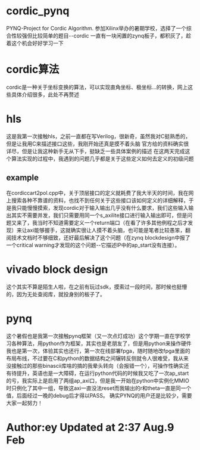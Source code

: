 # cordic_pynq
PYNQ-Project for Cordic Algorithm.
参加Xilinx举办的暑期学校，选择了一个综合性较强但比较简单的题目--cordic
一直有一块闲置的zynq板子，都积灰了，趁着这个机会好好学习一下
# cordic算法
cordic是一种关于坐标变换的算法，可以实现直角坐标、极坐标...的转换，网上这些具体介绍很多，此处不再赘述
# hls
这是我第一次接触hls，之前一直都在写Verilog，很新奇，虽然我对C挺熟悉的，但是让我用C来描述接口这些，我刚开始还真是摸不着头脑
官方给的资料确实很详尽，但是让我这种新手无从下手，挺缺乏一些具体案例的描述
在这两天完成这个算法实现的过程中，我遇到的问题几乎都是关于这些定义如何去定义的初级问题
## example
在cordiccart2pol.cpp中，关于顶层接口的定义就耗费了我大半天的时间，我在网上搜索各种不靠谱的资料，也找不到任何关于这些接口该如何定义的详细解释，于是我只能慢慢摸索，发现cordic对于输入输出几乎没有什么要求，我们这些输入输出其实不需要并发，我们只需要用同一个s_axilite接口进行输入输出即可，但是问题又来了，我当时不知道需要定义一个return端口（在看了许多其他例程之后才发现）来让axi能够握手，这就确实很让人摸不着头脑，也可能是笔者比较愚笨，翻阅技术文档时不够细致，还好最后解决了这个问题（在zynq blockdesign中报了一个critical warning才发现的这个问题--它描述IP中的ap_start没有连接）。
# vivado block design
这个其实不算是陌生人啦，在之前有玩过sdk，摸索过一段时间，那时候也挺懵的，因为无处查阅库，就投身别的板子了。
# pynq
这个暑假也是我第一次接触pynq框架（又一次点灯成功）这个学期一直在学校学习各种算法，用python作为框架，其实也是老朋友了，但是用python来操作硬件我也是第一次，体验其实也还行，第一次在线部署fpga，随时随地改fpga里面的布局布线，不过要在C和python的数据结构之间辗转反侧就令人很难受，我从来没接触过的那些binascii库啥的搞的我晕头转向（会报错一个），可操作性确实还有待提升，英语也是一大障碍，在运行python代码的时候我又吃了一次ap_start的亏，我实际上是启用了两组ap_axi口，但是我一开始在python中实例化MMIO时只例化了其中一组，导致这axi一直没法reset而我输出的r和theta一直是同一个值，后面经过一晚的debug后才得以PASS。
确实PYNQ的用户还是比较少，需要大家一起努力！
# Author:ey Updated at 2:37 Aug.9 Feb
